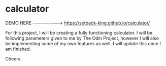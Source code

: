 # calculator

DEMO HERE ------------> https://setback-king.github.io/calculator/

For this project, I will be creating a fully functioning calculator. I will be following parameters given to me by The Odin Project, however I will also be implementing some of my own features as well. I will update this once I am finished. 

Cheers. 
